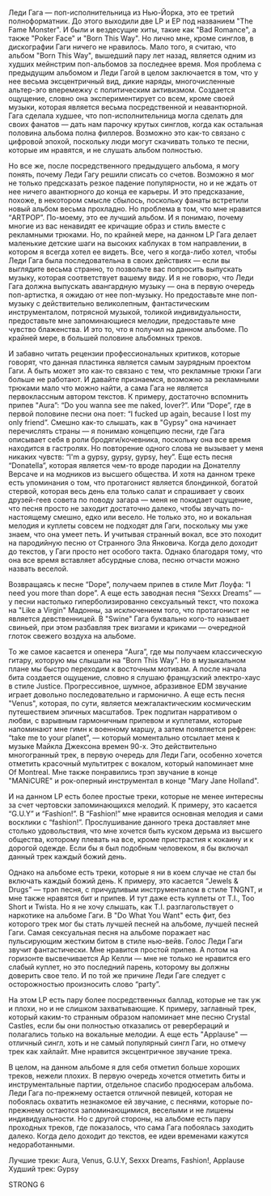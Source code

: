Леди Гага — поп-исполнительница из Нью-Йорка, это ее третий полноформатник. До этого выходили две LP и EP под названием "The Fame Monster". И были и вездесущие хиты, такие как "Bad Romance", а также "Poker Face" и "Born This Way". Но лично мне, кроме синглов, в дискографии Гаги ничего не нравилось. Мало того, я считаю, что альбом "Born This Way", вышедший пару лет назад, является одним из худших мейнстрим поп-альбомов за последнее время. Моя проблема с предыдущим альбомом и Леди Гагой в целом заключается в том, что у нее весьма эксцентричный вид, дикие наряды, многочисленные альтер-эго вперемежку с политическим активизмом. Создается ощущение, словно она экспериментирует со всем, кроме своей музыки, которая является весьма посредственной и неавантюрной. Гага сделала худшее, что поп-исполнительница могла сделать для своих фанатов — дать нам парочку крутых синглов, когда как остальная половина альбома полна филлеров. Возможно это как-то связано с цифровой эпохой, поскольку люди могут скачивать только те песни, которые им нравятся, и не слушать альбом полностью.

Но все же, после посредственного предыдущего альбома, я могу понять, почему Леди Гагу решили списать со счетов. Возможно я мог не только предсказать резкое падение популярности, но и не ждать от нее ничего авантюрного до конца ее карьеры. И это предсказание, похоже, в некотором смысле сбылось, поскольку фанаты встретили новый альбом весьма прохладно. Но проблема в том, что мне нравится “ARTPOP”. По-моему, это ее лучший альбом. И я понимаю, почему многие из вас ненавидят ее кричащие образ и стиль вместе с рекламными трюками. Но, по крайней мере, на данном LP Гага делает маленькие детские шаги на высоких каблуках в том направлении, в котором я всегда хотел ее видеть. Все, чего я когда-либо хотел, чтобы Леди Гага была последовательна в своих действиях — если вы выглядите весьма странно, то позвольте вас попросить выпускать музыку, которая соответствует вашему виду. И я не говорю, что Леди Гага должна выпускать авангардную музыку — она в первую очередь поп-артистка, я ожидаю от нее поп-музыку. Но предоставьте мне поп-музыку с действительно великолепным, фантастическим инструменталом, потрясной музыкой, толикой индивидуальности, предоставьте мне запоминающиеся мелодии, предоставьте мне чувство блаженства. И это то, что я получил на данном альбоме. По крайней мере, в большей половине альбомных треков.

И забавно читать рецензии профессиональных критиков, которые говорят, что данная пластинка является самым заурядным проектом Гаги. А быть может это как-то связано с тем, что рекламные трюки Гаги больше не работают. И давайте признаемся, возможно за рекламными трюками мало что можно найти, а сама Гага не является первоклассным автором текстов. К примеру, достаточно вспомнить припев "Aura”: “Do you wanna see me naked, lover?”. Или “Dope”, где в первой половине песни она поет: “I fucked up again, because I lost my only friend”. Смешно как-то слышать, как в "Gypsy" она начинает перечислять страны — я понимаю концепцию песни, где Гага описывает себя в роли бродяги/кочевника, поскольку она все время находится в гастролях. Но повторение одного слова не вызывает у меня никаких чувств: “I'm a gypsy, gypsy, gypsy, hey”. Еще есть песня “Donatella”, которая является чем-то вроде пародии на Донателлу Версаче и на модников из высшего общества. И хотя на данном треке есть упоминания о том, что протагонист является блондинкой, богатой стервой, которая весь день ела только салат и спрашивает у своих друзей-геев совета по поводу загара — меня не покидает ощущение, что песня просто не заходит достаточно далеко, чтобы звучать по-настоящему смешно, едко или весело. Не только это, но и вокальная мелодия и куплеты совсем не подходят для Гаги, поскольку мы уже знаем, что она умеет петь. И учитывая странный вокал, все это походит на пародийную песню от Странного Эла Янковича. Когда дело доходит до текстов, у Гаги просто нет особого такта. Однако благодаря тому, что она все время вставляет абсурдные слова, песню отчасти можно назвать веселой.

Возвращаясь к песне “Dope”, получаем припев в стиле Мит Лоуфа: “I need you more than dope”. А еще есть заводная песня “Sexxx Dreams” — у песни настолько гиперболизированно сексуальный текст, что похожа на "Like a Virgin" Мадонны, за исключением того, что протагонист не является девственницей. В "Swine" Гага буквально кого-то называет свиньей, при этом разбавляя трек визгами и криками — очередной глоток свежего воздуха на альбоме.

То же самое касается и опенера “Aura”, где мы получаем классическую гитару, которую мы слышали на “Born This Way”. Но в музыкальном плане мы быстро переходим к восточным мотивам. А после начала бита создается ощущение, словно я слушаю французский электро-хаус в стиле Justice. Прогрессивное, шумное, абразивное EDM звучание играет довольно последовательно и гармонично. А еще есть песня "Venus", которая, по сути, является межгалактическим космическим путешествием эпичных масштабов. Трек подпитан нарративом о любви, с взрывным гармоничным припевом и куплетами, которые напоминают мне гимн к военному маршу, а затем появляется рефрен: “take me to your planet”, — который моментально отсылает меня к музыке Майкла Джексона времен 90-х. Это действительно многогранный трек, в первую очередь для Леди Гаги, особенно хочется отметить красочный мультитрек с вокалом, который напоминает мне Of Montreal. Мне также понравились трэп звучание в конце "MANiCURE" и рок-оперный инструментал в конце "Mary Jane Holland".

И на данном LP есть более простые треки, которые не менее интересны за счет чертовски запоминающихся мелодий. К примеру, это касается “G.U.Y” и “Fashion!”. В “Fashion!” мне нравится основная мелодия и сами восклики с “fashion!”. Прослушивание данного трека доставляет мне столько удовольствия, что мне хочется быть куском дерьма из высшего общества, которому плевать на все, кроме пристрастия к кокаину и к дорогой одежде. Если бы я был подобным человеком, я бы включал данный трек каждый божий день.

Однако на альбоме есть треки, которые я ни в коем случае не стал бы включать каждый божий день. К примеру, это касается “Jewels & Drugs” — трэп песня, с причудливым инструменталом в стиле TNGNT, и мне также нравятся бит и припев. И тут даже есть куплеты от T.I., Too Short и Twista. Но я не хочу слышать, как T.I. разглагольствует о наркотике на альбоме Гаги. В "Do What You Want" есть фит, без которого трек мог бы стать лучшей песней на альбоме, лучшей песней Гаги. Самая сексуальная песня на альбоме поражает нас пульсирующим жестким битом в стиле нью-вейв. Голос Леди Гаги звучит фантастически. Мне нравится простой припев. А потом на горизонте высвечивается Ар Келли — мне не только не нравится его слабый куплет, но это последний парень, которому вы должны доверить свое тело. И по той же причине Леди Гаге следует с осторожностью произносить слово “party”.

На этом LP есть пару более посредственных баллад, которые не так уж и плохи, но и не слишком захватывающие. К примеру, заглавный трек, который каким-то странным образом напоминает мне песню Crystal Castles, если бы они полностью отказались от ревербераций и полагались только на вокальные мелодии. А еще есть "Applause" — отличный сингл, хоть и не самый популярный сингл Гаги, но отмечу трек как хайлайт. Мне нравится эксцентричное звучание трека.

В целом, на данном альбоме я для себя отметил больше хороших треков, нежели плохих. В первую очередь хочется отметить биты и инструментальные партии, отдельное спасибо продюсерам альбома. Леди Гага по-прежнему остается отличной певицей, которая не побоялась охватить незнакомое ей звучание, с песнями, которые по-прежнему остаются запоминающимися, веселыми и не лишены индивидуальности. Но с другой стороны, на альбоме есть пару проходных треков, где показалось, что сама Гага побоялась заходить далеко. Когда дело доходит до текстов, ее идеи временами кажутся недоработанными.

Лучшие треки: Aura, Venus, G.U.Y, Sexxx Dreams, Fashion!, Applause
Худший трек: Gypsy

STRONG 6
